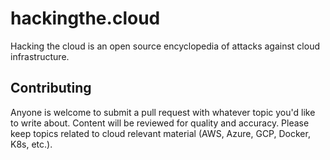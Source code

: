 # hackingthe.cloud 
Hacking the cloud is an open source encyclopedia of attacks against cloud infrastructure.

## Contributing
Anyone is welcome to submit a pull request with whatever topic you'd like to write about. Content will be reviewed for quality and accuracy. Please keep topics related to cloud relevant material (AWS, Azure, GCP, Docker, K8s, etc.).
